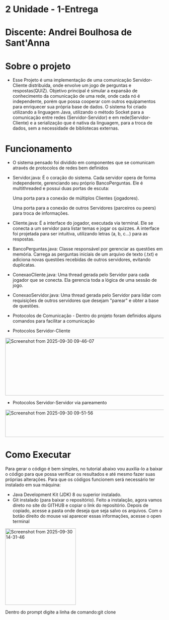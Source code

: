 # 2 Unidade - 1-Entrega 
# Discente: Andrei Boulhosa de Sant'Anna

# Sobre o projeto
- Esse Projeto é uma implementação de uma comunicação Servidor-Cliente distribuída, onde envolve um jogo de perguntas e respostas(QUIZ). Objetivo principal é simular a expansão de conhecimento da comunicação de uma rede, onde cada nó é independente, porém que possa cooperar com outros equipamentos para enriquecer sua própria base de dados. O sistema foi criado utilizando a linguagem Java, utilizando o método Socket para a comunicação entre redes (Servidor-Servidor) e em rede(Servidor-Cliente) e a serialização que é nativa da linguagem, para a troca de dados, sem a necessidade de bibliotecas externas.

# Funcionamento
-  O sistema pensado foi dividido em componentes que se comunicam através de protocolos de redes bem definidos

- Servidor.java: É o coração do sistema. Cada servidor opera de forma independente, gerenciando seu próprio BancoPerguntas. Ele é multithreaded e possui duas portas de escuta:

    Uma porta para a conexão de múltiplos Clientes (jogadores).

    Uma porta para a conexão de outros Servidores (parceiros ou peers) para troca de informações.

- Cliente.java: É a interface do jogador, executada via terminal. Ele se conecta a um servidor para listar temas e jogar os quizzes. A interface foi projetada para ser intuitiva, utilizando letras (a, b, c...) para as respostas.

- BancoPerguntas.java: Classe responsável por gerenciar as questões em memória. Carrega as perguntas iniciais de um arquivo de texto (.txt) e adiciona novas questões recebidas de outros servidores, evitando duplicatas.

- ConexaoCliente.java: Uma thread gerada pelo Servidor para cada jogador que se conecta. Ela gerencia toda a lógica de uma sessão de jogo.

- ConexaoServidor.java: Uma thread gerada pelo Servidor para lidar com requisições de outros servidores que desejam "parear" e obter a base de questões.

- Protocolos de Comunicação - Dentro do projeto foram definidos alguns comandos para facilitar a comunicação
- Protocolos Servidor-Cliente
<img width="943" height="183" alt="Screenshot from 2025-09-30 09-46-07" src="https://github.com/user-attachments/assets/ecdf08bf-1fa2-41e7-b384-18c044735094" />

- Protocolos Servidor-Servidor via pareamento
  
<img width="803" height="87" alt="Screenshot from 2025-09-30 09-51-56" src="https://github.com/user-attachments/assets/973cd70f-7861-48c5-90c0-6b145bfbedfc" />

# Como Executar
Para gerar o código é bem simples, no tutorial abaixo vou auxilia-lo a baixar o código para que possa verificar os resultados e até mesmo fazer suas próprias alterações. Para que os códigos funcionem será necessário ter instalado em sua máquina:
- Java Development Kit (JDK) 8 ou superior instalado.
- Git instalado (para baixar o repositório).
Feito a instalação, agora vamos direto no site do GITHUB e copiar o link do repositório. Depois de copiado, acesse a pasta onde deseja que seja salvo os arquivos. Com o botão direito do mouse vai aparecer essas informações, acesse o open terminal
<img width="224" height="243" alt="Screenshot from 2025-09-30 14-31-46" src="https://github.com/user-attachments/assets/bdaa2bcf-f9ac-4b3b-a815-1ae4a042a9f6" />

Dentro do prompt digite a linha de comando:git clone

















